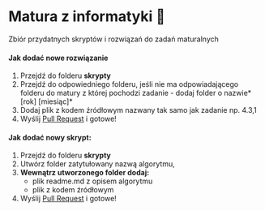 # Matura z informatyki :memo:
Zbiór przydatnych skryptów i rozwiązań do zadań maturalnych
#### Jak dodać nowe rozwiązanie
1. Przejdź do folderu **skrypty**
2. Przejdź do odpowiedniego folderu, jeśli nie ma odpowiadającego folderu do matury z której pochodzi zadanie - dodaj folder o nazwie* [rok] [miesiąc]*
3. Dodaj plik z kodem źródłowym nazwany tak samo jak zadanie np. 4.3,1
4.  Wyślij [Pull Request](https://docs.github.com/en/pull-requests/collaborating-with-pull-requests/proposing-changes-to-your-work-with-pull-requests/creating-a-pull-request "** Pull Request ** ") i gotowe!

#### Jak dodać nowy skrypt:
1. Przejdź do folderu **skrypty**
2. Utwórz folder zatytułowany nazwą algorytmu,
3. **Wewnątrz utworzonego folder dodaj:**
	- plik readme.md z opisem algorytmu
	- plik z kodem źródłowym
4. Wyślij [Pull Request](https://docs.github.com/en/pull-requests/collaborating-with-pull-requests/proposing-changes-to-your-work-with-pull-requests/creating-a-pull-request "** Pull Request ** ") i gotowe!
